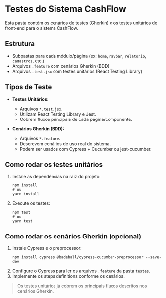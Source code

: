 # Testes do Sistema CashFlow

Esta pasta contém os cenários de testes (Gherkin) e os testes unitários de front-end para o sistema CashFlow.

## Estrutura

- Subpastas para cada módulo/página (ex: `home`, `navbar`, `relatorio`, `cadastros`, etc.)
- Arquivos `.feature` com cenários Gherkin (BDD)
- Arquivos `.test.jsx` com testes unitários (React Testing Library)

## Tipos de Teste

- **Testes Unitários:**
  - Arquivos `*.test.jsx`.
  - Utilizam React Testing Library e Jest.
  - Cobrem fluxos principais de cada página/componente.

- **Cenários Gherkin (BDD):**
  - Arquivos `*.feature`.
  - Descrevem cenários de uso real do sistema.
  - Podem ser usados com Cypress + Cucumber ou jest-cucumber.

## Como rodar os testes unitários

1. Instale as dependências na raiz do projeto:
   ```
   npm install
   # ou
   yarn install
   ```
2. Execute os testes:
   ```
   npm test
   # ou
   yarn test
   ```

## Como rodar os cenários Gherkin (opcional)

1. Instale Cypress e o preprocessor:
   ```
   npm install cypress @badeball/cypress-cucumber-preprocessor --save-dev
   ```
2. Configure o Cypress para ler os arquivos `.feature` da pasta `testes`.
3. Implemente os steps definitions conforme os cenários.

> Os testes unitários já cobrem os principais fluxos descritos nos cenários Gherkin. 